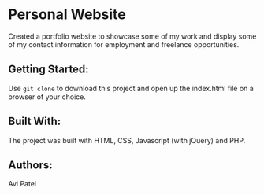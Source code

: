 # Personal Website

Created a portfolio website to showcase some of my work and display some of my contact information for employment and freelance opportunities.

## Getting Started:

Use `git clone` to download this project and open up the index.html file on a browser of your choice.

## Built With:

The project was built with HTML, CSS, Javascript (with jQuery) and PHP.

## Authors:

Avi Patel

